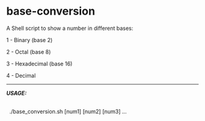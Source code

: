 # base-conversion
A Shell script to show a number in different bases:

1 - Binary (base 2) <br>

2 - Octal (base 8) <br>

3 - Hexadecimal (base 16) <br>

4 - Decimal
<hr>
<em><strong> USAGE: </strong></em><br><br>

&nbsp; ./base_conversion.sh [num1] [num2] [num3] ...
